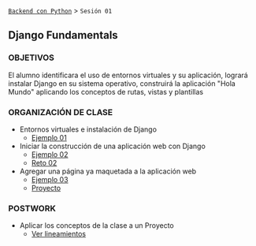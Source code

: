 [`Backend con Python`](../Readme.md) > `Sesión 01`
## Django Fundamentals

### OBJETIVOS
 El alumno identificara el uso de entornos virtuales y su aplicación, logrará instalar Django en su sistema operativo, construirá la aplicación "Hola Mundo" aplicando los conceptos de rutas, vistas y plantillas

### ORGANIZACIÓN DE CLASE

 - Entornos virtuales e instalación de Django
   - [Ejemplo 01](Ejemplo-01)
 - Iniciar la construcción de una aplicación web con Django
   - [Ejemplo 02](Ejemplo-02)
   - [Reto 02](Reto-02)
 - Agregar una página ya maquetada a la aplicación web
   - [Ejemplo 03](Ejemplo-03)
   - [Proyecto](Proyecto)

### POSTWORK
 - Aplicar los conceptos de la clase a un Proyecto
   - [Ver lineamientos](Postwork)
